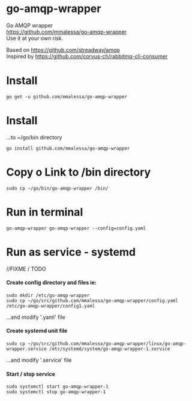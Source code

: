 # go-amqp-wrapper
Go AMQP wrapper  
https://github.com/mmalessa/go-amqp-wrapper  
Use it at your own risk.

Based on https://github.com/streadway/amqp  
Inspired by https://github.com/corvus-ch/rabbitmq-cli-consumer

# Install
```shell script
go get -u github.com/mmalessa/go-amqp-wrapper
```

# Install
...to ~/go/bin directory
```shell script
go install github.com/mmalessa/go-amqp-wrapper
```

# Copy o Link to /bin directory
```shell script
sudo cp ~/go/bin/go-amqp-wrapper /bin/
```

# Run in terminal
```shell script
go-amqp-wrapper go-amqp-wrapper --config=config.yaml
```

# Run as service - systemd
//FIXME / TODO
#### Create config directory and files ie:
```shell script
sudo mkdir /etc/go-amqp-wrapper
sudo cp ~/go/src/github.com/mmalessa/go-amqp-wrapper/config.yaml /etc/go-amqp-wrapper/config1.yaml
```
...and modify '.yaml' file

#### Create systemd unit file
```shell script
sudo cp ~/go/src/github.com/mmalessa/go-amqp-wrapper/linux/go-amqp-wrapper.service /etc/systemd/system/go-amqp-wrapper-1.service
```
...and modify '.service' file

#### Start / stop service
```shell script
sudo systemctl start go-amqp-wrapper-1
sudo systemctl stop go-amqp-wrapper-1
```
